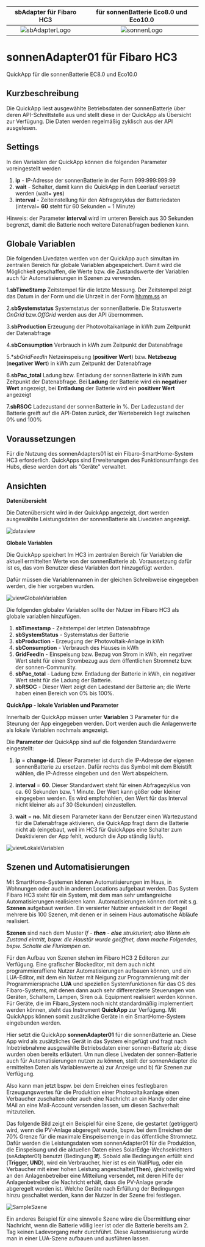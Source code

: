 |sbAdapter für Fibaro HC3               |für sonnenBatterie Eco8.0 und Eco10.0    |
|:-------------------------------------:|:------------------------------------:|
|![sbAdapterLogo](/Images/sbAdapter-Icon.png)   |![sonnenLogo](/Images/sonnenLogo.png)             |

# sonnenAdapter01 für Fibaro HC3
QuickApp für die sonnenBatterie EC8.0 und Eco10.0

## Kurzbeschreibung
Die QuickApp liest ausgewählte Betriebsdaten der sonnenBatterie über deren API-Schnittstelle aus und stellt diese in der QuickApp als Übersicht zur Verfügung. Die Daten werden regelmäßig zyklisch aus der API ausgelesen.

## Settings
In den Variablen der QuickApp können die folgenden Parameter voreingestellt werden

1. **ip** - IP-Adresse der sonnenBatterie in der Form 999:999:999:99
2. **wait** - Schalter, damit kann die QuickApp in den Leerlauf versetzt werden (wait= **yes**)
3. **interval** - Zeiteinstellung für den Abfragezyklus der Batteriedaten (interval= **60** steht für 60 Sekunden = 1 Minute)

Hinweis: der Parameter **interval** wird im unteren Bereich aus 30 Sekunden begrenzt, damit die Batterie noch weitere Datenabfragen bedienen kann.

## Globale Variablen
Die folgenden Livedaten werden von der QuickApp auch simultan im zentralen Bereich für globale Variablen abgespeichert. Damit wird die Möglichkeit geschaffen, die Werte bzw. die Zustandswerte der Variablen auch für Automatisierungen in Szenen zu verwenden.

1.**sbTimeStamp**
  Zeitstempel für die letzte Messung.
  Der Zeitstempel zeigt das Datum in der Form <yyyy-mm-dd> und die Uhrzeit in der Form <hh:mm.ss> an  

2.**sbSystemstatus**
  Systemstatus der sonnenBatterie. 
  Die Statuswerte *OnGrid* bzw.*OffGrid* werden aus der API übernommen.

3.**sbProduction** 
  Erzeugung der Photovoltaikanlage in kWh zum Zeitpunkt der Datenabfrage

4.**sbConsumption** 
  Verbrauch in kWh zum Zeitpunkt der Datenabfrage

5.**sbGridFeedIn*
  Netzeinspeisung (**positiver Wert**) bzw. **Netzbezug** (**negativer Wert**) in kWh zum Zeitpunkt der Datenabfrage

6.**sbPac_total**
  Ladung bzw. Entladung der sonnenBatterie in kWh zum Zeitpunkt der Datenabfrage. 
  Bei **Ladung** der Batterie wird ein **negativer Wert** angezeigt, bei **Entladung** der Batterie wird ein **positiver Wert** angezeigt

7.**sbRSOC**
  Ladezustand der sonnenBatterie in %. Der Ladezustand der Batterie greift auf die API-Daten zurück, der Wertebereich liegt zwischen 0% und 100%
  
## Voraussetzungen
Für die Nutzung des sonnenAdapters01 ist ein Fibaro-SmartHome-System HC3 erforderlich. QuickApps sind Erweiterungen des Funktionsumfangs des Hubs, diese werden dort  als "Geräte" verwaltet.

## Ansichten
**Datenübersicht**

Die Datenübersicht wird in der QuickApp angezeigt, dort werden ausgewählte Leistungsdaten der sonnenBatterie als Livedaten angezeigt.

![dataview](/Images/sbAdapter-Datenübersicht450.png "Datenübersicht")

**Globale Variablen**

Die QuickApp speichert Im HC3 im zentralen Bereich für Variablen die aktuell ermittelten Werte von der sonnenBatterie ab.
Voraussetzung dafür ist es, das vom Benutzer diese Variablen dort hinzugefügt werden. 

Dafür müssen die Variablennamen in der gleichen Schreibweise eingegeben werden, die hier vorgeben wurden.

![viewGlobaleVariablen](/Images/sbAdapter-GlobaleVariablen450.png "Globale Variablen")

Die folgenden globalev Variablen sollte der Nutzer im Fibaro HC3 als globale variablen hinzufügen.

1. **sbTimestamp** - Zeitstempel der letzten Datenabfrage
2. **sbSystemStatus** - Systemstatus der Batterie
3. **sbProduction** - Erzeugung der Photovoltaik-Anlage in kWh
4. **sbConsumption** - Verbrauch des Hauses in kWh
5. **GridFeedIn** - Einspeisung bzw. Bezug von Strom in kWh, ein negativer Wert steht für einen Strombezug aus dem öffentlichen Stromnetz bzw. der sonnen-Community.
6. **sbPac_total** - Ladung bzw. Entladung der Batterie in kWh, ein negativer Wert steht für die Ladung der Batterie.
7. **sbRSOC** - Dieser Wert zeigt den Ladestand der Batterie an; die Werte haben einen Bereich von 0% bis 100%.

**QuickApp - lokale Variablen und Parameter**

Innerhalb der QuickApp müssen unter **Variablen** 3 Parameter für die Steurung der App eingegeben werden. Dort werden auch die Anlagenwerte als lokale Variablen nochmals angezeigt.

Die **Parameter** der QuickApp sind auf die folgenden Standardwerre eingestellt:

1. **ip** = **change-id**. Dieser Parameter ist durch die IP-Adresse der eigenen sonnenBatterie zu ersetzen. Dafür rechts das Symbol mit dem Bleistift wählen, die IP-Adresse eingeben und den Wert abspeichern.

2. **interval** = **60**. Dieser Standardwert steht für einen Abfragezyklus von ca. 60 Sekunden bzw. 1 Minute. Der Wert kann gößer oder kleiner eingegeben werden. Es wird empfohohlen, den Wert für das Interval nicht kleiner als auf 30 (Sekunden) einzustellen.

3. **wait** = **no**. Mit diesem Parameter kann der Benutzer einen Wartezustand für die Datenabfrage aktivieren, die QuickApp fragt dann die Batterie nicht ab (eingebaut, weil im HC3 für QuickApps eine Schalter zum Deaktivieren der App fehlt, wodurch die App ständig läuft).

![viewLokaleVariablen](/Images/sbAdapter-lokaleParameterundDaten450.png "lokale Variablen")

## Szenen und Automatisierungen

Mit SmartHome-Systemen können Automatisierungen im Haus, in Wohnungen oder auch in anderen Locations aufgebaut werden. Das System Fibaro HC3 steht für ein System, mit dem man sehr umfangreiche Automatisierungen realisieren kann. Automatisierungen können dort mit s.g. **Szenen** aufgebaut werden. Ein versierter Nutzer entwickelt in der Regel mehrere bis 100 Szenen, mit denen er in seinem Haus automatische Abläufe realisiert.

**Szenen** sind nach dem Muster **If* - **then** - **else** strukturiert; also *Wenn* ein Zustand eintritt, bspw. *die Haustür wurde geöffnet*, *dann* mache Folgendes, bspw. *Schalte die Flurlampen an**.

Für den Aufbau von Szenen stehen im Fibaro HC3 2 Editoren zur Verfügung. Eine grafischer Blockeditor, mit dem auch nicht programmieraffiene Nutzer Automatisierungen aufbauen können, und ein LUA-Editor, mit dem ein Nutzer mit Neigung zur Programmierung mit der Programmiersprache **LUA** und speziellen Systemfunktionen für das OS des Fibaro-Systems, mit denen dann auch sehr differenzierte Steuerungen von Geräten, Schaltern, Lampen, Siren o.ä. Equipment realisiert werden können. Für Geräte, die im Fibaro_System noch nicht standardmäßig implementiert werden können, steht das Instrument **QuickApp** zur Verfügung. Mit QuickApps können somit zusätzliche Geräte in ein SmartHome-System eingebunden werden.

Hier setzt die QuickApp **sonnenAdapter01** für die sonnenBatterie an. Diese App wird als zusätzliches Gerät in das System eingefügt und fragt nach Inbetriebnahme ausgewählte Betriebsdaten einer sonnen-Batterie ab; diese wurden oben bereits erläutert. Um nun diese Livedaten der sonnen-Batterie auch für Automatisierungen nutzen zu können, stellt der sonnenAdapter die ermittelten Daten als Variablenwerte a) zur Anzeige und b) für Szenen zur Verfügung.

Also kann man jetzt bspw. bei dem Erreichen eines festlegbaren Erzeugungswertes für die Produktion einer Photovoltaikanlage einen Verbaucher zuschalten oder auch eine Nachricht an ein Handy oder eine MAil an eine Mail-Account versenden lassen, um diesen Sachverhalt mitzuteilen.

Das folgende Bild zeigt ein Beispiel für eine Szene, die gestartet (getriggert) wird, wenn die PV-Anlage abgeregelt wurde, bspw. bei dem Erreichen der 70% Grenze für die maximale Einspeisemenge in das öffentliche Stromnetz. Dafür werden die Leistungsdaten vom sonnenAdapter01 für die Produktion, die Einspeisung und die aktuellen Daten eines SolarEdge-Wechselrichters (seAdapter01) benutzt (Bedingung **If**). Sobald alle Bedingungen erfüllt sind (**Trigger, UND**), wird ein Verbraucher, hier ist es ein WallPlug, oder ein Verbaucher mit einer hohen Leistung angeschaltet(**Then**), gleichzeitig wird an den Anlagenbetreiber eine Mitteilung versendet, mit deren Hilfe der Anlagenbetreiber die Nachricht erhält, dass die PV-Anlage gerade abgeregelt worden ist. Welche Geräte nach Erfüllung der Bedingungen hinzu geschaltet werden, kann der Nutzer in der Szene frei festlegen.

![SampleSzene](/Images/SampleSzene450.png "Beispiel für eine Szene")

Ein anderes Beispiel für eine sinnvolle Szene wäre die Übermittlung einer Nachricht, wenn die Batterie völlig leer ist oder die Batterie bereits am 2. Tag keinen Ladevorgang mehr durchführt. Diese Automatisierung würde man in einer LUA-Szene aufbauen und ausführen lassen.
